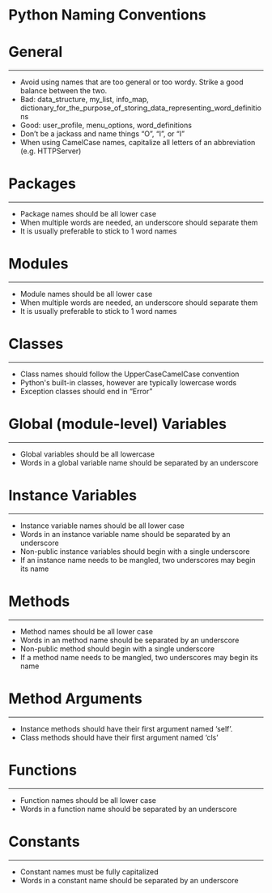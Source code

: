 
# Python Naming Conventions

# General
---
* Avoid using names that are too general or too wordy. Strike a good balance between the two.
* Bad: data_structure, my_list, info_map, dictionary_for_the_purpose_of_storing_data_representing_word_definitions
* Good: user_profile, menu_options, word_definitions
* Don’t be a jackass and name things “O”, “l”, or “I”
* When using CamelCase names, capitalize all letters of an abbreviation (e.g. HTTPServer)

# Packages
---
* Package names should be all lower case
* When multiple words are needed, an underscore should separate them
* It is usually preferable to stick to 1 word names


# Modules
---
* Module names should be all lower case
* When multiple words are needed, an underscore should separate them
* It is usually preferable to stick to 1 word names


# Classes
---
* Class names should follow the UpperCaseCamelCase convention
* Python's built-in classes, however are typically lowercase words
* Exception classes should end in “Error”


# Global (module-level) Variables
---
* Global variables should be all lowercase
* Words in a global variable name should be separated by an underscore


# Instance Variables
---
* Instance variable names should be all lower case
* Words in an instance variable name should be separated by an underscore
* Non-public instance variables should begin with a single underscore
* If an instance name needs to be mangled, two underscores may begin its name


# Methods
---
* Method names should be all lower case
* Words in an method name should be separated by an underscore
* Non-public method should begin with a single underscore
* If a method name needs to be mangled, two underscores may begin its name


# Method Arguments
---
* Instance methods should have their first argument named ‘self’. 
* Class methods should have their first argument named ‘cls’


# Functions
---
* Function names should be all lower case
* Words in a function name should be separated by an underscore

# Constants
---
* Constant names must be fully capitalized
* Words in a constant name should be separated by an underscore